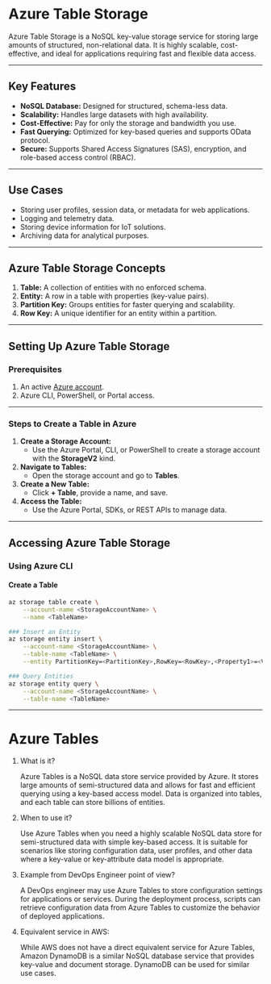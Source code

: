 # Azure Table Storage

Azure Table Storage is a NoSQL key-value storage service for storing large amounts of structured, non-relational data. It is highly scalable, cost-effective, and ideal for applications requiring fast and flexible data access.

---

## Key Features
- **NoSQL Database:** Designed for structured, schema-less data.
- **Scalability:** Handles large datasets with high availability.
- **Cost-Effective:** Pay for only the storage and bandwidth you use.
- **Fast Querying:** Optimized for key-based queries and supports OData protocol.
- **Secure:** Supports Shared Access Signatures (SAS), encryption, and role-based access control (RBAC).

---

## Use Cases
- Storing user profiles, session data, or metadata for web applications.
- Logging and telemetry data.
- Storing device information for IoT solutions.
- Archiving data for analytical purposes.

---

## Azure Table Storage Concepts
1. **Table:** A collection of entities with no enforced schema.
2. **Entity:** A row in a table with properties (key-value pairs).
3. **Partition Key:** Groups entities for faster querying and scalability.
4. **Row Key:** A unique identifier for an entity within a partition.

---

## Setting Up Azure Table Storage

### Prerequisites
1. An active [Azure account](https://azure.microsoft.com/).
2. Azure CLI, PowerShell, or Portal access.

---

### Steps to Create a Table in Azure
1. **Create a Storage Account:**
   - Use the Azure Portal, CLI, or PowerShell to create a storage account with the **StorageV2** kind.
2. **Navigate to Tables:**
   - Open the storage account and go to **Tables**.
3. **Create a New Table:**
   - Click **+ Table**, provide a name, and save.
4. **Access the Table:**
   - Use the Azure Portal, SDKs, or REST APIs to manage data.

---

## Accessing Azure Table Storage

### Using Azure CLI

#### Create a Table
```bash
az storage table create \
    --account-name <StorageAccountName> \
    --name <TableName>
```
```bash
### Insert an Entity
az storage entity insert \
    --account-name <StorageAccountName> \
    --table-name <TableName> \
    --entity PartitionKey=<PartitionKey>,RowKey=<RowKey>,<Property1>=<Value1>,<Property2>=<Value2>
```
```bash
### Query Entities
az storage entity query \
    --account-name <StorageAccountName> \
    --table-name <TableName>
```
---
# Azure Tables

1. What is it?

    Azure Tables is a NoSQL data store service provided by Azure.
    It stores large amounts of semi-structured data and allows for fast and efficient querying using a key-based access model.
    Data is organized into tables, and each table can store billions of entities.

2. When to use it?

    Use Azure Tables when you need a highly scalable NoSQL data store for semi-structured data with simple key-based access.
    It is suitable for scenarios like storing configuration data, user profiles, and other data where a key-value or key-attribute data model is appropriate.

3. Example from DevOps Engineer point of view?

    A DevOps engineer may use Azure Tables to store configuration settings for applications or services.
    During the deployment process, scripts can retrieve configuration data from Azure Tables to customize the behavior of deployed applications.

4. Equivalent service in AWS:

    While AWS does not have a direct equivalent service for Azure Tables, Amazon DynamoDB is a similar NoSQL database service that provides key-value and document storage. DynamoDB can be used for similar use cases.